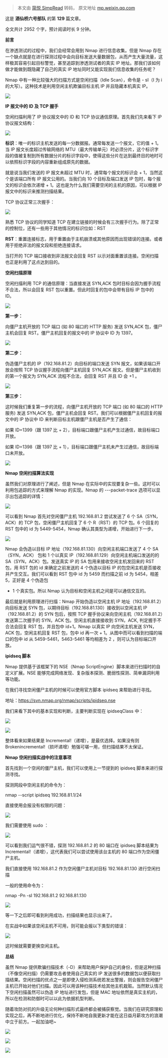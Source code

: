 > 本文由 [简悦 SimpRead](http://ksria.com/simpread/) 转码， 原文地址 [mp.weixin.qq.com](https://mp.weixin.qq.com/s/qmLH7Myf3o2vlKdK5Ce7aQ)

这是 **酒仙桥六号部队** 的第 **129** 篇文章。

全文共计 2952 个字，预计阅读时长 9 分钟。

**前言**

在渗透测试的过程中，我们会经常会用到 Nmap 进行信息收集。但是 Nmap 存在一个缺点就是在进行探测过程中会向目标发送大量数据包，从而产生大量流量，这样极其容易引起目标警觉，甚至追踪到渗透测试者的真实 IP 地址。那我们该如何做才能做到既隐藏了自己的真实 IP 地址同时又能实现我们信息收集的任务呢？

Nmap 中有一种比较强大的扫描方式是空闲扫描（Idle Scan），命令是 - sI（I 为 i 的大写）。这种技术是利用空闲主机欺骗目标主机 IP 并且隐藏本机真实 IP。

![](https://mmbiz.qpic.cn/mmbiz_png/WTOrX1w0s54icDgzjQ59KRLpDJia7m8vicuH7yrbXmqJTeMflCJYy83DPticX2hviajTpuPqxPFs6XLgQeia3Pkiaz3aw/640?wx_fmt=png)

**IP 报文中的 ID 及 TCP 握手**

空闲扫描利用了 IP 协议报文中的 ID 和 TCP 协议通信原理。首先我们先来看下 IP 协议报文结构：

![](https://mmbiz.qpic.cn/mmbiz_png/WTOrX1w0s54icDgzjQ59KRLpDJia7m8vicu5jOuM3wzgEw24PUs344TeZ53NAusB5icBv0MyDkeq54roXtEYOrylSQ/640?wx_fmt=png)

**标识**：唯一的标识主机发送的每一分数据报。通常每发送一个报文，它的值 + 1。当 IP 报文长度超过传输网络的 MTU（最大传输单元）时必须分片，这个标识字段的值被复制到所有数据分片的标识字段中，使得这些分片在达到最终目的地时可以依照标识字段的内容重新组成原先的数据。

就是说当我们发送的 IP 报文未超过 MTU 时，通常每个报文的标识会 + 1，当然这个是该端口所有 IP 报文公用的。当我们向 10 个目标及端口发送 IP 包时，每个报文的标识会依次递增 + 1。这也是为什么我们需要空闲的主机的原因，可以根据 IP 报文中的标识来推测扫描结果。

TCP 协议正常三次握手：

![](https://mmbiz.qpic.cn/mmbiz_jpg/WTOrX1w0s54icDgzjQ59KRLpDJia7m8vicuA7yuJsC9Y7PHAZJKbuox8Rse6p9jegzzY6qjMAU7pRC6hlMiaUF3kWA/640?wx_fmt=jpeg)

熟悉 TCP 协议的同学知道 TCP 在建立链接的时候会有三次握手行为。除了正常的控制位，还有一些用于其他情况的标识位如：RST

**RST**：重置连接标志，用于重置由于主机崩溃或其他原因而出现错误的连接。或者用于拒绝非法的报文段和拒绝连接请求。

当打开的 TCP 端口接收到非法报文会回复 RST 以示对面重置该连接。空闲扫描也正是利用了这点达到目的。

**空闲扫描原理**

空闲扫描利用 TCP 的通信原理：当直接发送 SYN,ACK 包时目标会因为握手流程不合法，所以会回复 RST 包以重置。但此时回复的包中会带有目标 IP 包中的 ID。

![](https://mmbiz.qpic.cn/mmbiz_png/WTOrX1w0s54icDgzjQ59KRLpDJia7m8vicuPcQmEqqfCSWmFOuuHL9b9miaROB9SN50Yjr0mtr9GnYG0rXnwRVaLYw/640?wx_fmt=png)

**第一步：**

向僵尸主机开放的 TCP 端口 (如 80 端口的 HTTP 服务) 发送 SYN,ACK 包，僵尸主机会回复 RST。僵尸主机回复的报文中的 IP 协议中 ID 为 1397。

![](https://mmbiz.qpic.cn/mmbiz_png/WTOrX1w0s54icDgzjQ59KRLpDJia7m8vicuibDsYcdZ2dT6vsRPTFzGEFnRibXmwsVKKxXmwdclQow1DrNGTxWtbWDA/640?wx_fmt=png)

**第二步：**

伪造僵尸主机的 IP（192.168.81.2）向目标的端口发送 SYN 报文，如果该端口开放会按照 TCP 协议握手流程向僵尸主机回复 SYN,ACK 报文。但是僵尸主机收到的第一个报文为 SYN,ACK 流程不合法，会回复 RST 并且 ID 会 +1 。

![](https://mmbiz.qpic.cn/mmbiz_png/WTOrX1w0s54icDgzjQ59KRLpDJia7m8vicuk3Yich5sQzS8Wdxg2YiadpuLiaoBH8aayqC5QOMugO9icffFTOjhflNeHA/640?wx_fmt=png)

**第三步：**

这时候我们重复第一步的流程，向僵尸主机开放的 TCP 端口 (如 80 端口的 HTTP 服务) 发送 SYN,ACK 包，僵尸主机会回复 RST。我们可以根据僵尸主机回复的报文中的 IP 协议中 ID 来判断目标主机跟僵尸主机是否产生了通信：

如果 ID=1399（跟 1397 比 + 2），目标端口跟僵尸主机产生过通信，故目标端口开放。

如果 ID=1398（跟 1397 比 + 1），目标端口跟僵尸主机未产生过通信，故目标端口未开放。

![](https://mmbiz.qpic.cn/mmbiz_png/WTOrX1w0s54icDgzjQ59KRLpDJia7m8vicunGkC5vEibQ1m7icSYuPIiaxSg23hdfvzdVJb7ictBVseic55mbyb4TO1afw/640?wx_fmt=png)

**Nmap 空闲扫描算法实现**

虽然我们对原理进行了阐述，但是 Nmap 在实际中的实现要复杂一些。这时可以利用包追踪的方式来理解 Nmap 的实现。Nmap 的 ---packet-trace 选项可以显示出包追踪的详情：

![](https://mmbiz.qpic.cn/mmbiz_png/WTOrX1w0s54icDgzjQ59KRLpDJia7m8vicuypsStZHKU4ia4lo6Gvb9j6Y6KpMXfVhScAmGb6V0r1cyjvn4InFftyQ/640?wx_fmt=png)

可以看到 Nmap 首先对空闲僵尸主机 192.168.81.2 尝试发送了 6 个 SA（SYN，ACK）的 TCP 包，空闲僵尸主机回复了 6 个 R（RST）的 TCP 包。6 个回复的 RST 包中的 id 为 5449-5454，Nmap 确认其类型为递增，开始进行下一步。

![](https://mmbiz.qpic.cn/mmbiz_png/WTOrX1w0s54icDgzjQ59KRLpDJia7m8vicuX8ZdBrt5eFslo8dsCM9AzgWPatlxBXWCsj5taBXR3eH5foN23ykhoA/640?wx_fmt=png)

Nmap 会伪造以目标 IP 地址（192.168.81.130）向空闲主机端口发送了 4 个 SA（SYN，ACK） 包和 1 个以真实 IP（192.168.81.129）向空闲主机端口发送的的 SA（SYN，ACK）包。发送真实 IP 的 SA 包用来接收空闲主机发回来的 RST 包，用 RST 包的 id 来确定之前发送的 4 个伪造以目标 IP 的包空闲主机是否接收并产生交互。我们可以看到 RST 包中 id 为 5459 而扫描之前 id 为 5454，相差 5，正好是 4 个伪造包

*   1 个真实包。所以 Nmap 认为目标和空闲主机之间是可以通信交互的。
    

最后就是利用原理进行扫描：Nmap 开始伪造以空闲主机 IP 地址（192.168.81.2）向目标发送 SYN 包，以期待目标（192.168.81.130）接收到以空闲主机 IP（192.168.81.2）的 SYN 包后，按照 TCP 握手协议来向空闲主机（192.168.81.2）发送第二次握手的 SYN，ACK 包。空闲主机直接接收到 SYN，ACK, 判定握手不合法会回复 RST 包，并且包中 id+1。Nmap 以真实 IP 向空闲主机发送 SYN，ACK 包，空闲主机回复 RST 包，包中 id 再一次 + 1。从图中而可以看到扫描的端口的包中 id 从 5459-5461，5463-5461 等均相差为 2 ，则可认为目标端口开放。

**ipidseq 脚本**

Nmap 提供基于该框架下的 NSE（Nmap ScriptEngine）脚本来进行扫描时的自定义扩展。NSE 能够完成网络发现、复杂版本探测、脆弱性探测、简单漏洞利用等功能。

在我们寻找空闲僵尸主机的时候可以使用官方脚本 ipidseq 来帮助进行寻找。

地址：https://svn.nmap.org/nmap/scripts/ipidseq.nse

我们来看下其中的基本实现和判断，主要判断实现在 ipidseqClass 中：

![](https://mmbiz.qpic.cn/mmbiz_png/WTOrX1w0s54icDgzjQ59KRLpDJia7m8vicuvST6Kkf3sWyBvdFCKB7eSlIHTOvjn16eQAgPVMja9ia2a52QZzn7INg/640?wx_fmt=png)

![](https://mmbiz.qpic.cn/mmbiz_png/WTOrX1w0s54icDgzjQ59KRLpDJia7m8vicuCHMUstEWIhINvSbh5OYNvEiaPteFyOUQFiazRNSoCwyqjvkpQ6ssJZwQ/640?wx_fmt=png)

整体看来如果结果是 Incremental!（递增），是最优选择。如果没有则 Brokenincremental!（损坏递增）勉强可堪一用，但扫描结果不太保证。

**Nmap 空闲扫描实战中的注意事项**

首先找到一个空闲的僵尸主机，我们可以使用上一节提到的 ipidseq 脚本来进行探测寻找。

探测网段中空闲主机的命令为：

nmap --script ipidseq 192.168.81.1/24

直接使用会报没有权限的问题：

![](https://mmbiz.qpic.cn/mmbiz_png/WTOrX1w0s54icDgzjQ59KRLpDJia7m8vicuAfFMic3qfEKsw0ia2H5icvkJaVhUMGlXNY0y09CicPIJlj3zic0ibUlWg5mQ/640?wx_fmt=png)

我们需要使用 sudo ：

![](https://mmbiz.qpic.cn/mmbiz_png/WTOrX1w0s54icDgzjQ59KRLpDJia7m8vicuPicdenfr7ibiaaagXYRUu2tnTCBeXTib6zzxdibBdFESjqLcFu6NgCmO3xA/640?wx_fmt=png)

可以看到我们运气很不错，探测 192.168.81.2 的 80 端口在 ipidseq 脚本结果为 Incremental!（递增），这代表我们可以尝试使用该台主机的 80 端口作为空闲僵尸主机。

我们直接使用 192.168.81.2 作为空闲僵尸主机对目标 192.168.81.130 进行空闲扫描

一般的使用命令为：

nmap -Pn -sI 192.168.81.2 92.168.81.130

![](https://mmbiz.qpic.cn/mmbiz_png/WTOrX1w0s54icDgzjQ59KRLpDJia7m8vicuEeGzMCN7jocVXUpjbnfxMjhXdZZa1E7xEq7SVGShM6gTad6d77Ufqw/640?wx_fmt=png)

等一下之后即可看到利用成功，扫描结果也显示出来了。

在实战中如果该空闲主机不可用，则可能会报以下类型的错误：

![](https://mmbiz.qpic.cn/mmbiz_png/WTOrX1w0s54icDgzjQ59KRLpDJia7m8vicufNUVHibqS3xp2H7xeLP45pDvs4c9CALJXXicqbdxF08XoddfXyYbMmAg/640?wx_fmt=png)

这时候就需要更换空闲主机。

**总结**

虽然 Nmap 提供欺骗扫描技术（-D）来帮助用户保护自己的身份，但是这种扫描（不像空闲扫描）仍需要攻击者使用自己真实的 IP 发送很多的数据包以便获取扫描结果。空闲扫描的优点之一是即使入侵检测系统若发出警报，则会报告空闲僵尸主机已开始对他们扫描。因此可以用该种扫描技术给其他主机栽赃。当然默认情况下空闲扫描虽然可以伪造 IP 地址进行发包，但是 MAC 地址依然是真实主机的，所以在检测和防御时可以以此为依据机型判断。

随着攻防对抗的升级无论何种扫描形式最终都会被捕获察觉。当我们在研究原理和实现之后，再不断地进行优化，保持不断地自我更新才能在这日益月薪攻方的浪潮中立于前方。一起加油吧~

![](https://mmbiz.qpic.cn/mmbiz_jpg/WTOrX1w0s54icDgzjQ59KRLpDJia7m8vicuT0Vmv0C1r2GrEicM4W3XKstscu9Qg3ZTyPliahjsCbP6LtXRHbIYBreA/640?wx_fmt=jpeg)

![](https://mmbiz.qpic.cn/mmbiz_png/WTOrX1w0s564Abiad4b2nUggeFBz8QyCibtwcMF4fPYGQBA8sQ9EaU0s9oA3Roma7fK7IhibdfSbVecfYTw0VkA7w/640?wx_fmt=png)

![](https://mmbiz.qpic.cn/mmbiz_png/WTOrX1w0s564Abiad4b2nUggeFBz8QyCibiaRBNn0A5YI88OyFjU8fn2Isf9bat4vQn18NwG6cXxVOSuKiapNm2nibQ/640?wx_fmt=png)